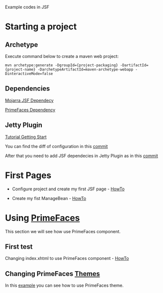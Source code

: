 Example codes in JSF

# Starting a project

## Archetype
Execute command below to create a maven web project:

	mvn archetype:generate -DgroupId={project-packaging} -DartifactId={project-name} -DarchetypeArtifactId=maven-archetype-webapp -DinteractiveMode=false

## Dependencies
[Mojarra JSF Dependecy](https://javaserverfaces.java.net/download.html)

[PrimeFaces Dependency](http://primefaces.org/downloads)

## Jetty Plugin

[Tutorial Getting Start](http://www.eclipse.org/jetty/documentation/current/maven-and-jetty.html)

You can find the diff of configuration in this [commit](https://github.com/wapmesquita/formacao-jsf/commit/ee8f9b09fccfcf85e08b00829d999dbce2720a0b)

After that you need to add JSF dependecies in Jetty Plugin as in this [commit](https://github.com/wapmesquita/formacao-jsf/commit/2464a102726ce53688ffcf4203eb5463cd14b66f)

# First Pages

* Configure project and create my first JSF page - [HowTo](https://github.com/wapmesquita/formacao-jsf/commit/3b838da3eb0b0b5038b1215ca94f7f5bc1ffd67c)

* Create my fist ManageBean - [HowTo](https://github.com/wapmesquita/formacao-jsf/commit/232d5f90af70aaa7c115ae10f927599c971273eb)

# Using [PrimeFaces](http://www.primefaces.org/)

This section we will see how use PrimeFaces component.

## First test

Changing index.xhtml to use PrimeFaces component - [HowTo](https://github.com/wapmesquita/formacao-jsf/commit/938211895761902dff7589187e3feb0771c7afd8)

## Changing PrimeFaces [Themes](http://www.primefaces.org/themes)

In this [example](https://github.com/wapmesquita/formacao-jsf/commit/e455efc6c96843a9ffffbd42f39e60b366f0a77b) you can see how to use PrimeFaces theme.
